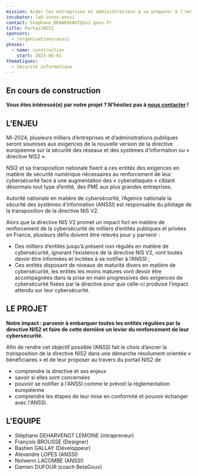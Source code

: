 ```yaml
---
mission: Aider les entreprises et administrations à se préparer à l'entrée en vigueur de la directive NIS2 et à s'approprier sa mise en oeuvre en lien avec l'ANSSI
incubator: lab-innov-anssi
contact: Stephane.DEHARVENGT@ssi.gouv.fr
title: PortailNIS2
sponsors:
  - /organisations/anssi
phases:
  - name: construction
    start: 2023-06-01
thematiques:
  - Sécurité informatique
---
```

## En cours de construction

**Vous êtes intéressé(e) par notre projet ?
N’hésitez pas à [nous contacter](mailto:Stephane.DEHARVENGT@ssi.gouv.fr) !**

## L’ENJEU

Mi-2024, plusieurs milliers d’entreprises et d’administrations publiques seront soumises aux exigences
de la nouvelle version de la directive européenne sur la sécurité des réseaux et des systèmes d’information ou « directive NIS2 ».

NSI2 et sa transposition nationale fixent à ces entités des exigences en matière de sécurité numérique
nécessaires au renforcement de leur cybersécurité face à une augmentation des « cyberattaques » ciblant
désormais tout type d’entité, des PME aux plus grandes entreprises.

Autorité nationale en matière de cybersécurité, l’Agence nationale la sécurité des systèmes d’information (ANSSI)
est responsable du pilotage de la transposition de la directive NIS V2.

Alors que la directive NIS V2 promet un impact fort en matière de renforcement de la cybersécurité
de milliers d’entités publiques et privées en France, plusieurs défis doivent être relevés pour y parvenir :
-	Des milliers d’entités jusqu’à présent non régulés en matière de cybersécurité, ignorant l’existence de la
directive NIS V2, vont toutes devoir être informées et incitées à se notifier à l’ANSSI ;
-	Ces entités disposant de niveaux de maturité divers en matière de cybersécurité, les entités les moins
matures vont devoir être accompagnées dans la prise en main progressives des exigences de cybersécurité
fixées par la directive pour que celle-ci produise l’impact attendu sur leur cybersécurité.

## LE PROJET

<b>Notre impact : parvenir à embarquer toutes les entités régulées par la directive NIS2 et faire de cette dernière un levier du renforcement de leur cybersécurité.</b>

Afin de rendre cet objectif possible l’ANSSI fait le choix d’ancrer la transposition de la directive NIS2 dans une démarche résolument orientée « bénéficiaires » et de leur proposer au travers du portail NIS2 de
- comprendre la directive et ses enjeux
- savoir si elles sont concernées
- pouvoir se notifier à l'ANSSI comme le prévoit la réglementation européenne
- comprendre les étapes de leur mise en conformité et pouvoir échanger avec l'ANSSI.

## L'EQUIPE

- Stéphane DEHARVENGT LEMOINE (intrapreneur)
- François BROUSSE (Designer)
- Bastien GALLAY (Développeur)
- Alexandre LOPES (ANSSI)
- Nolwenn LACOMBE (ANSSI)
- Damien DUFOUR (coach BetaGouv)